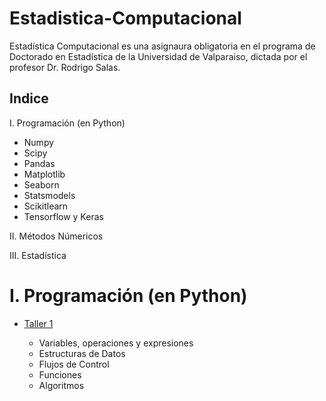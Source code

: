 # Estadistica-Computacional

Estadística Computacional es una asignaura obligatoria en el programa de Doctorado en Estadística de la Universidad de Valparaiso, dictada por el profesor Dr. Rodrigo Salas.

## Indice

I. Programación (en Python)

* Numpy
* Scipy
* Pandas
* Matplotlib
* Seaborn
* Statsmodels
* Scikitlearn
* Tensorflow y Keras

II. Métodos Númericos

III. Estadística




# I. Programación (en Python)

* [Taller 1](https://colab.research.google.com/drive/15FkQYJ1nSMJmAyemgej7-f9tu9P4Q_1m)

  - Variables, operaciones y expresiones
  - Estructuras de Datos
  - Flujos de Control 
  - Funciones
  - Algoritmos
















